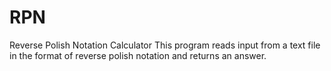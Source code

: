 # RPN
Reverse Polish Notation Calculator
This program reads input from a text file in the format of reverse polish notation and returns an answer.
